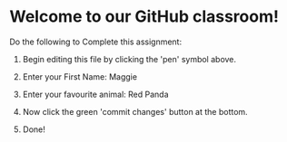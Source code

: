 # Welcome to our GitHub classroom!

Do the following to Complete this assignment:

1. Begin editing this file by clicking the 'pen' symbol above.

2. Enter your First Name: Maggie

3. Enter your favourite animal: Red Panda

4. Now click the green 'commit changes' button at the bottom.

5. Done!

